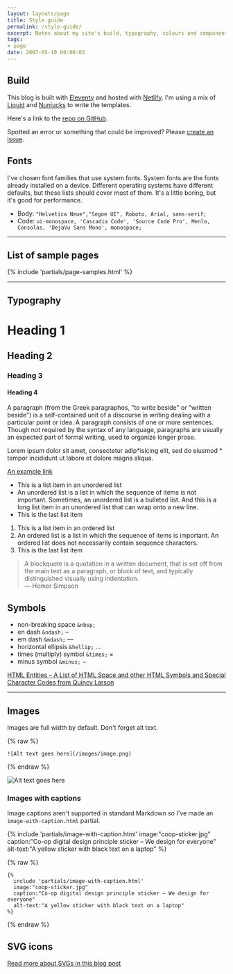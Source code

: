 ```yaml
---
layout: layouts/page
title: Style guide
permalink: /style-guide/
excerpt: Notes about my site's build, typography, colours and components.
tags:
- page
date: 2007-05-10 00:00:03
---
```


## Build

This blog is built with [Eleventy](https://www.11ty.dev/) and hosted with [Netlify](https://www.netlify.com/). I'm using a mix of [Liquid](https://liquidjs.com/) and [Nunjucks](https://mozilla.github.io/nunjucks/) to write the templates.

Here's a link to the [repo on GitHub](https://github.com/benjystanton/benjystanton.github.io).

Spotted an error or something that could be improved? Please [create an issue](https://github.com/benjystanton/benjystanton.github.io/issues).

## Fonts

I've chosen font families that use system fonts. System fonts are the fonts already installed on a device. Different operating systems have different defaults, but these lists should cover most of them. It's a little boring, but it's good for performance.

- Body: `"Helvetica Neue","Segoe UI", Roboto, Arial, sans-serif;`
- Code: `ui-monospace, 'Cascadia Code', 'Source Code Pro', Menlo, Consolas, 'DejaVu Sans Mono', monospace;`

<!-- ## Colours

<ul class="list-inline">
  <li class="background--dark-black-colour padding--s">Dark black #181b1e</li>
  <li class="background--black-colour padding--s">Black #2e343b</li>
  <li class="background--dark-grey-colour padding--s">Dark grey #5b6774</li>
  <li class="background--medium-grey-colour padding--s">Medium grey #abb3bd</li>
  <li class="background--light-grey-colour padding--s">Light grey #e4e7ea</li>
  <li class="background--white-colour padding--s">White #ecf0f3</li>
  <li class="background--primary-colour padding--s">Primary #007575</li>
  <li class="background--primary-colour-dark-mode padding--s">Primary dark mode #0eb9b9</li>
</ul> -->

***

## List of sample pages

{% include 'partials/page-samples.html' %}

***

## Typography

# Heading 1

## Heading 2

### Heading 3

#### Heading 4

A paragraph (from the Greek paragraphos, "to write beside" or "written beside") is a self-contained unit of a discourse in writing dealing with a particular point or idea. A paragraph consists of one or more sentences. Though not required by the syntax of any language, paragraphs are usually an expected part of formal writing, used to organize longer prose.

Lorem ipsum dolor sit amet, consectetur adip*isicing elit, sed do eiusmod * tempor incididunt ut labore et dolore magna aliqua.

[An example link](#)

- This is a list item in an unordered list
- An unordered list is a list in which the sequence of items is not important. Sometimes, an unordered list is a bulleted list. And this is a long list item in an unordered list that can wrap onto a new line.
- This is the last list item

1. This is a list item in an ordered list
2. An ordered list is a list in which the sequence of items is important. An ordered list does not necessarily contain sequence characters.
3. This is the last list item

<!-- ``` 
> A blockquote is a quotation in a written document, that is set off from the main text as a paragraph, or block of text, and typically distinguished visually using indentation.
<br>— Homer Simpson
``` -->

> A blockquote is a quotation in a written document, that is set off from the main text as a paragraph, or block of text, and typically distinguished visually using indentation.
<br>— Homer Simpson

<!-- ### Small

[How to set date formats with Liquid](https://shopify.github.io/liquid/filters/date/).

``` 
<small>%e %B %Y</small>
```

<small>This site was last generated on {{ "now" | date: "%e %B %Y" }}</small> -->

<!-- ## Big numbers

Use the `big-number.html` include.

{% raw %}  

``` 
{%
  include 'partials/big-number.html'
  big-number="979"
  text="miles driven"
%}
```

{% endraw %}

{%
  include 'partials/big-number.html'
  big-number="979"
  text="miles driven"
%} -->

<!-- ## File link

Use the `file-link.html` include when you need to link a file and specify the file format and size at the same time.

{% raw %}  

``` 
{%
  include 'partials/file-link.html'
  text="View the raw data"
  url="https://github.com/benjystanton/benjystanton.github.io/blob/master/_data/work-trips-2018.yml"
  format="YML"
  size="3KB"
%}
```

{% endraw %}

{%
  include 'partials/file-link.html'
  text="View the raw data"
  url="https://github.com/benjystanton/benjystanton.github.io/blob/master/_data/work-trips-2018.yml"
  format="YML"
  file-size="3KB"
%} -->

## Symbols

* non-breaking space `&nbsp;` &nbsp; 
* en dash `&ndash;` &ndash; 
* em dash `&mdash;` &mdash; 
* horizontal ellipsis `&hellip;` …
* times (multiply) symbol `&times;` ×
* minus symbol `&minus;` &minus; 

[HTML Entities – A List of HTML Space and other HTML Symbols and Special Character Codes from Quincy Larson](https://www.freecodecamp.org/news/html-entities-symbols-special-character-codes-list/)

***

## Images

Images are full width by default. Don't forget alt text.

<!-- * Standard blog image: 1024 × 512
* Thumbnail (for Twitter summary card): 500 × 500 -->

{% raw %}  
``` 
![Alt text goes here](/images/image.png)
```
{% endraw %}  

![Alt text goes here](/images/make-data-part-of-the-web-landscape.png)

### Images with captions

Image captions aren't supported in standard Markdown so I've made an `image-with-caption.html` partial.

{% include 'partials/image-with-caption.html'
  image:"coop-sticker.jpg"
  caption:"Co-op digital design principle sticker – We design for everyone"
  alt-text:"A yellow sticker with black text on a laptop"
  %}

{% raw %}  
``` 
{%
  include 'partials/image-with-caption.html'
  image:"coop-sticker.jpg"
  caption:"Co-op digital design principle sticker – We design for everyone"
  alt-text:"A yellow sticker with black text on a laptop"
%}
```
{% endraw %}

<!-- ``` 
{%
  include 'partials/image-with-caption.html'
  image="coop-sticker.jpg"
  caption="Co-op digital design principle sticker – We design for everyone"
  alt-text="A yellow sticker with black text on a laptop"
%}
``` -->

## SVG icons

[Read more about SVGs in this blog post](/blog/add-svg-icons/)

<!-- ## Tables

### HTML tables

``` 
<table>
  <caption><h4>This is a table caption</h4></caption>
  <thead>
    <tr>
      <th>Table Heading</th>
      <th>Table Heading</th>
      <th class="cell--right">Numbers</th>
    </tr>
  </thead>
  <tbody>
    <tr>
      <td>Table Cell</td>
      <td>Table Cell</td>
      <td class="cell--right">1</td>
    </tr>
    <tr>
      <td>Table Cell</td>
      <td>Table Cell</td>
      <td class="cell--right">12</td>
    </tr>
  </tbody>
</table>
```

<table>
  <caption><h4>This is a table caption</h4></caption>
  <thead>

    <tr>
      <th>Table Heading</th>
      <th>Table Heading</th>
      <th class="cell--right">Numbers</th>
    </tr>

  </thead>
  <tbody>

    <tr>
      <td>Table Cell</td>
      <td>Table Cell</td>
      <td class="cell--right">1</td>
    </tr>
    <tr>
      <td>Table Cell</td>
      <td>Table Cell</td>
      <td class="cell--right">12</td>
    </tr>

  </tbody>
</table>

### Markdown tables

``` 
| Tables        | Are           | Cool  |
| ------------- |:-------------:| -----:|
| col 3 is      | right-aligned | $1600 |
| col 2 is      | centered      |   $12 |
```

| Tables        | Are           | Cool  |
| ------------- |:-------------:| -----:|
| col 3 is      | right-aligned | $1600 |
| col 2 is      | centered      |   $12 | -->

